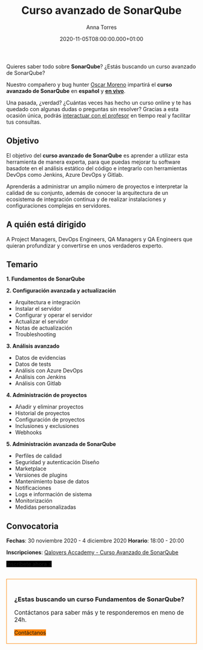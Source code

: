 ﻿---
layout: post
title: 'Curso avanzado de SonarQube'
description: Conviértete en un verdadero experto de SonarQube
date: '2020-11-05T08:00:00.000+01:00'
author:  Anna Torres
categories: 
- devops
- novedades
- noticias


cover: /img/posts/2020-11-05-curso-avanzado-de-sonarqube-en-espanol-y-en-vivo-thumb.jpg
modified_time: '2020-11-05T08:00:00.000+01:00'
---
Quieres saber todo sobre **SonarQube**? ¿Estás buscando un curso avanzado de SonarQube? 

Nuestro compañero y bug hunter [Oscar Moreno](https://www.linkedin.com/in/oscarmorenozamora/) impartirá el **curso avanzado de SonarQube** en **español** y <span style="text-decoration:underline;font-weight:bold">en vivo</span>. 

Una pasada, ¿verdad? ¿Cuántas veces has hecho un curso online y te has quedado con algunas dudas o preguntas sin resolver? Gracias a esta ocasión única, podrás <span style="text-decoration:underline;">interactuar con el profesor</span> en tiempo real y facilitar tus consultas. 

## Objetivo 

El objetivo del **curso avanzado de SonarQube** es aprender a utilizar esta herramienta de manera experta, para que puedas mejorar tu software basadote en el análisis estático del código e integrarlo con herramientas DevOps como Jenkins, Azure DevOps y Gitlab.

Aprenderás a administrar un amplio número de proyectos e interpretar la calidad de su conjunto, además de conocer la arquitectura de un ecosistema de integración continua y de realizar instalaciones y configuraciones complejas en servidores.

## A quién está dirigido

A Project Managers, DevOps Engineers, QA Managers y QA Engineers que quieran profundizar y convertirse en unos verdaderos experto.

## Temario

**1. Fundamentos de SonarQube**

**2. Configuración avanzada y actualización**

-   Arquitectura e integración
-   Instalar el servidor
-   Configurar y operar el servidor
-   Actualizar el servidor
-   Notas de actualización
-   Troubleshooting

**3. Análisis avanzado**

-   Datos de evidencias
-   Datos de tests
-   Análisis con Azure DevOps
-   Análisis con Jenkins
-   Análisis con Gitlab

**4. Administración de proyectos**

-   Añadir y eliminar proyectos
-   Historial de proyectos
-   Configuración de proyectos
-   Inclusiones y exclusiones
-   Webhooks

**5. Administración avanzada de SonarQube**

-   Perfiles de calidad
-   Seguridad y autenticación Diseño
-   Marketplace
-   Versiones de plugins
-   Mantenimiento base de datos
-   Notificaciones
-   Logs e información de sistema
-   Monitorización
-   Medidas personalizadas

## Convocatoria

**Fechas**: 30 noviembre 2020 - 4 diciembre 2020
**Horario**: 18:00 - 20:00

**Inscripciones**: [Qalovers Accademy - Curso Avanzado de SonarQube](https://www.qaloversacademy.com/2020/09/sonarqube-fundamentos.html)

<a href="https://www.qaloversacademy.com/2020/09/sonarqube-fundamentos.html"><span class="btn btn-outline-white btn-xl" style="background:#000; border:none" >Inscríbete ahora > </span></a>

<br/>
<div style="border:1px solid #FF8200; padding:20px 20px; ">
<h3>¿Estas buscando un curso Fundamentos de SonarQube?</h3> 
<p style="font-size:1.1em;">Contáctanos para saber más y te responderemos en meno de 24h.
</p>
<span id="contact-button" class="btn btn-outline-white btn-xl" style="background:#FF8200; border:none" >Contáctanos</span>
<br>
</div>

<br>
